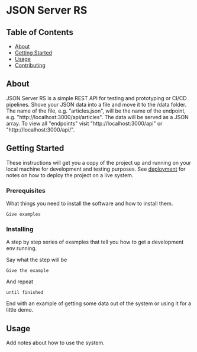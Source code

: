 # JSON Server RS

## Table of Contents

- [About](#about)
- [Getting Started](#getting_started)
- [Usage](#usage)
- [Contributing](../CONTRIBUTING.md)

## About <a name = "about"></a>

JSON Server RS is a simple REST API for testing and prototyping or CI/CD pipelines. Shove your JSON data into a file and move it to the /data folder. The name of the file, e.g. "articles.json", will be the name of the endpoint, e.g. "http://localhost:3000/api/articles". The data will be served as a JSON array. To view all "endpoints" visit "http://localhost:3000/api" or "http://localhost:3000/api/".

## Getting Started <a name = "getting_started"></a>

These instructions will get you a copy of the project up and running on your local machine for development and testing purposes. See [deployment](#deployment) for notes on how to deploy the project on a live system.

### Prerequisites

What things you need to install the software and how to install them.

```
Give examples
```

### Installing

A step by step series of examples that tell you how to get a development env running.

Say what the step will be

```
Give the example
```

And repeat

```
until finished
```

End with an example of getting some data out of the system or using it for a little demo.

## Usage <a name = "usage"></a>

Add notes about how to use the system.
